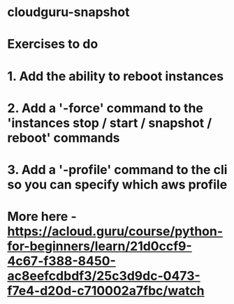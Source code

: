# cloudguru-snapshot
# Exercises to do
# 1. Add the ability to reboot instances
# 2. Add a '-force' command to the 'instances stop / start / snapshot / reboot' commands
# 3. Add a '-profile' command to the cli so you can specify which aws profile
# More here - https://acloud.guru/course/python-for-beginners/learn/21d0ccf9-4c67-f388-8450-ac8eefcdbdf3/25c3d9dc-0473-f7e4-d20d-c710002a7fbc/watch
